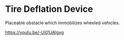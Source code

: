 # Tire Deflation Device

Placeable obstacle which immobilizes wheeled vehicles.

https://youtu.be/-Ui01JAlgxg
